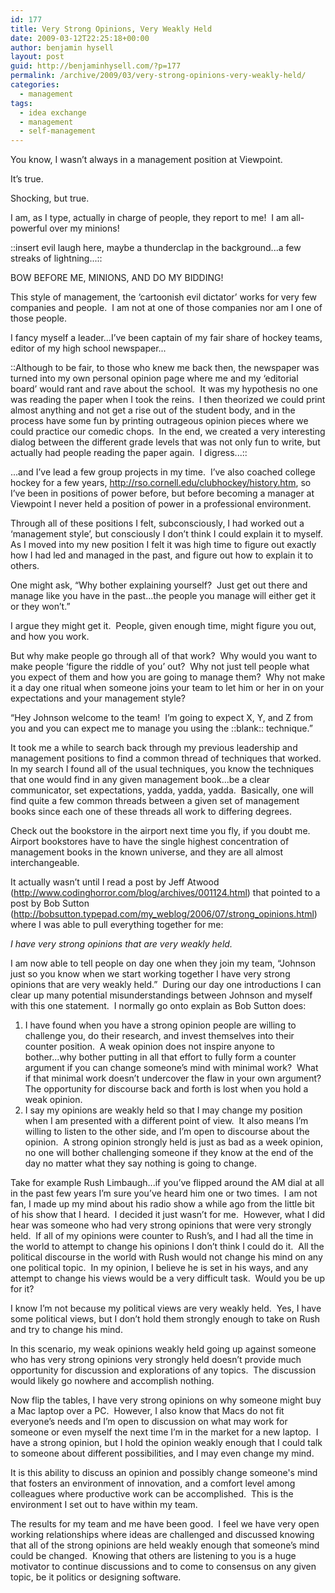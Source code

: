 ```yaml
---
id: 177
title: Very Strong Opinions, Very Weakly Held
date: 2009-03-12T22:25:18+00:00
author: benjamin hysell
layout: post
guid: http://benjaminhysell.com/?p=177
permalink: /archive/2009/03/very-strong-opinions-very-weakly-held/
categories:
  - management
tags:
  - idea exchange
  - management
  - self-management
---
```

You know, I wasn’t always in a management position at Viewpoint.

It’s true.

Shocking, but true.

I am, as I type, actually in charge of people, they report to me!  I am all-powerful over my minions!

::insert evil laugh here, maybe a thunderclap in the background...a few streaks of lightning...::

BOW BEFORE ME, MINIONS, AND DO MY BIDDING!

This style of management, the ‘cartoonish evil dictator’ works for very few companies and people.  I am not at one of those companies nor am I one of those people.

I fancy myself a leader...I’ve been captain of my fair share of hockey teams, editor of my high school newspaper...

::Although to be fair, to those who knew me back then, the newspaper was turned into my own personal opinion page where me and my ‘editorial board’ would rant and rave about the school.  It was my hypothesis no one was reading the paper when I took the reins.  I then theorized we could print almost anything and not get a rise out of the student body, and in the process have some fun by printing outrageous opinion pieces where we could practice our comedic chops.  In the end, we created a very interesting dialog between the different grade levels that was not only fun to write, but actually had people reading the paper again.  I digress...::

...and I’ve lead a few group projects in my time.  I’ve also coached college hockey for a few years, <a href="http://rso.cornell.edu/clubhockey/history.htm">http://rso.cornell.edu/clubhockey/history.htm</a>, so I’ve been in positions of power before, but before becoming a manager at Viewpoint I never held a position of power in a professional environment.

Through all of these positions I felt, subconsciously, I had worked out a ‘management style’, but consciously I don’t think I could explain it to myself.  As I moved into my new position I felt it was high time to figure out exactly how I had led and managed in the past, and figure out how to explain it to others.

One might ask, “Why bother explaining yourself?  Just get out there and manage like you have in the past...the people you manage will either get it or they won’t.”

I argue they might get it.  People, given enough time, might figure you out, and how you work.

But why make people go through all of that work?  Why would you want to make people ‘figure the riddle of you’ out?  Why not just tell people what you expect of them and how you are going to manage them?  Why not make it a day one ritual when someone joins your team to let him or her in on your expectations and your management style?

“Hey Johnson welcome to the team!  I’m going to expect X, Y, and Z from you and you can expect me to manage you using the ::blank:: technique.”

It took me a while to search back through my previous leadership and management positions to find a common thread of techniques that worked.  In my search I found all of the usual techniques, you know the techniques that one would find in any given management book...be a clear communicator, set expectations, yadda, yadda, yadda.  Basically, one will find quite a few common threads between a given set of management books since each one of these threads all work to differing degrees.

Check out the bookstore in the airport next time you fly, if you doubt me.  Airport bookstores have to have the single highest concentration of management books in the known universe, and they are all almost interchangeable.

It actually wasn’t until I read a post by Jeff Atwood (<a href="http://www.codinghorror.com/blog/archives/001124.html">http://www.codinghorror.com/blog/archives/001124.html</a>) that pointed to a post by Bob Sutton (<a href="http://bobsutton.typepad.com/my_weblog/2006/07/strong_opinions.html">http://bobsutton.typepad.com/my_weblog/2006/07/strong_opinions.html</a>) where I was able to pull everything together for me:

<em>I have very strong opinions that are very weakly held.</em>

I am now able to tell people on day one when they join my team, “Johnson just so you know when we start working together I have very strong opinions that are very weakly held.”  During our day one introductions I can clear up many potential misunderstandings between Johnson and myself with this one statement.  I normally go onto explain as Bob Sutton does:
<ol>
	<li>I have found when you have a strong opinion people are willing to challenge you, do their research, and invest themselves into their counter position.  A weak opinion does not inspire anyone to bother...why bother putting in all that effort to fully form a counter argument if you can change someone’s mind with minimal work?  What if that minimal work doesn’t undercover the flaw in your own argument?  The opportunity for discourse back and forth is lost when you hold a weak opinion.</li>
	<li>I say my opinions are weakly held so that I may change my position when I am presented with a different point of view.  It also means I’m willing to listen to the other side, and I’m open to discourse about the opinion.  A strong opinion strongly held is just as bad as a week opinion, no one will bother challenging someone if they know at the end of the day no matter what they say nothing is going to change.</li>
</ol>
Take for example Rush Limbaugh...if you’ve flipped around the AM dial at all in the past few years I’m sure you’ve heard him one or two times.  I am not fan, I made up my mind about his radio show a while ago from the little bit of his show that I heard.  I decided it just wasn’t for me.  However, what I did hear was someone who had very strong opinions that were very strongly held.  If all of my opinions were counter to Rush’s, and I had all the time in the world to attempt to change his opinions I don’t think I could do it.  All the political discourse in the world with Rush would not change his mind on any one political topic.  In my opinion, I believe he is set in his ways, and any attempt to change his views would be a very difficult task.  Would you be up for it?

I know I’m not because my political views are very weakly held.  Yes, I have some political views, but I don’t hold them strongly enough to take on Rush and try to change his mind.

In this scenario, my weak opinions weakly held going up against someone who has very strong opinions very strongly held doesn’t provide much opportunity for discussion and explorations of any topics.  The discussion would likely go nowhere and accomplish nothing.

Now flip the tables, I have very strong opinions on why someone might buy a Mac laptop over a PC.  However, I also know that Macs do not fit everyone’s needs and I’m open to discussion on what may work for someone or even myself the next time I’m in the market for a new laptop.  I have a strong opinion, but I hold the opinion weakly enough that I could talk to someone about different possibilities, and I may even change my mind.

It is this ability to discuss an opinion and possibly change someone's mind that fosters an environment of innovation, and a comfort level among colleagues where productive work can be accomplished.  This is the environment I set out to have within my team.

The results for my team and me have been good.  I feel we have very open working relationships where ideas are challenged and discussed knowing that all of the strong opinions are held weakly enough that someone’s mind could be changed.  Knowing that others are listening to you is a huge motivator to continue discussions and to come to consensus on any given topic, be it politics or designing software.